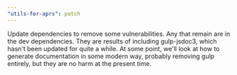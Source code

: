 ```yaml
---
"utils-for-aprs": patch
---
```


Update dependencies to remove some vulnerabilities. Any that remain are in the dev dependencies. They are results of including gulp-jsdoc3, which hasn't been updated for quite a while.  At some point, we'll look at how to generate documentation in some modern way, probably removing gulp entirely, but they are no harm at the present time.

